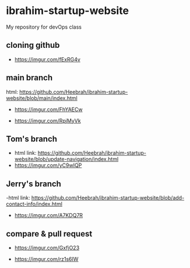 # ibrahim-startup-website
My repository for devOps class

## cloning github
- https://imgur.com/fExRG4v

## main branch
html: https://github.com/Heebrah/ibrahim-startup-website/blob/main/index.html

- https://imgur.com/FhYAECw

- https://imgur.com/RpjMyVk

## Tom's branch
- html link: https://github.com/Heebrah/ibrahim-startup-website/blob/update-navigation/index.html
-  https://imgur.com/yC9wIQP

## Jerry's branch
-html link: https://github.com/Heebrah/ibrahim-startup-website/blob/add-contact-info/index.html
- https://imgur.com/A7KDQ7R

## compare & pull request
-  https://imgur.com/GxfjO23

- https://imgur.com/rz1s6IW